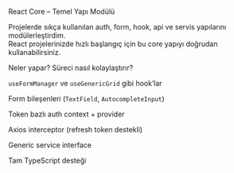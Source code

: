 React Core – Temel Yapı Modülü

Projelerde sıkça kullanılan auth, form, hook, api ve servis yapılarını modülerleştirdim.  
React projelerinizde hızlı başlangıç için bu core yapıyı doğrudan kullanabilirsiniz.

Neler yapar? Süreci nasıl kolaylaştırır?

`useFormManager` ve `useGenericGrid` gibi hook’lar

Form bileşenleri (`TextField`, `AutocompleteInput`)

Token bazlı auth context + provider

Axios interceptor (refresh token destekli)

Generic service interface

Tam TypeScript desteği

